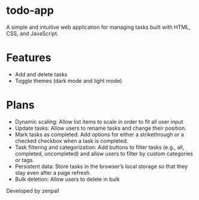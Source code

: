 # todo-app
A simple and intuitive web application for managing tasks built with HTML, CSS, and JavaScript.

# Features
- Add and delete tasks
- Toggle themes (dark mode and light mode)

# Plans
- Dynamic scaling: Allow list items to scale in order to fit all user input
- Update tasks: Allow users to rename tasks and change their position.
- Mark tasks as completed: Add options for either a strikethrough or a checked checkbox when a task is completed.
- Task filtering and categorization: Add buttons to filter tasks (e.g., all, completed, uncompleted) and allow users to filter by custom categories or tags.
- Persistent data: Store tasks in the browser’s local storage so that they stay even after a page refresh.
- Bulk deletion: Allow users to delete in bulk

Developed by zenpa1
